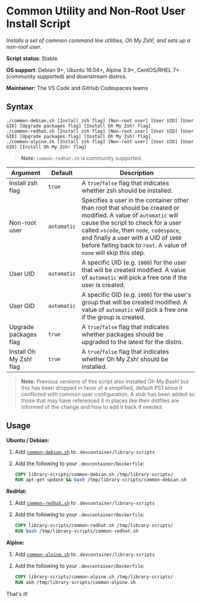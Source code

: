 # Common Utility and Non-Root User Install Script

*Installs a set of common command line utilities, Oh My Zsh!, and sets up a non-root user.*

**Script status**: Stable

**OS support**: Debian 9+, Ubuntu 16.04+, Alpine 3.9+, CentOS/RHEL 7+ (community supported) and downstream distros.

**Maintainer:** The VS Code and GitHub Codespaces teams

## Syntax

```text
./common-debian.sh [Install zsh flag] [Non-root user] [User UID] [User GID] [Upgrade packages flag] [Install Oh My Zsh! flag]
./common-redhat.sh [Install zsh flag] [Non-root user] [User UID] [User GID] [Upgrade packages flag] [Install Oh My Zsh! flag]
./common-alpine.sh [Install zsh flag] [Non-root user] [User UID] [User GID] [Install Oh My Zsh! flag]
```

> **Note:** `common-redhat.sh` is community supported.

|Argument|Default|Description|
|--------|-------|-----------|
|Install zsh flag|`true`| A `true`/`false` flag that indicates whether zsh should be installed. |
|Non-root user|`automatic`| Specifies a user in the container other than root that should be created or modified. A value of `automatic` will cause the script to check for a user called `vscode`, then `node`, `codespace`, and finally a user with a UID of `1000` before falling back to `root`. A value of `none` will skip this step. |
|User UID|`automatic`| A specific UID (e.g. `1000`) for the user that will be created modified. A value of `automatic` will pick a free one if the user is created. |
|User GID|`automatic`| A specific GID (e.g. `1000`) for the user's group that will be created modified. A value of `automatic` will pick a free one if the group is created. |
| Upgrade packages flag | `true` | A `true`/`false` flag that indicates whether packages should be upgraded to the latest for the distro. |
| Install Oh My Zsh! flag | `true` | A `true`/`false` flag that indicates whether Oh My Zsh! should be installed. |

> **Note:** Previous versions of this script also installed Oh My Bash! but this has been dropped in favor of a simplified, default PS1 since it conflicted with common user configuration. A stub has been added so those that may have referenced it in places like their dotfiles are informed of the change and how to add it back if needed.

## Usage

**Ubuntu / Debian:**

1. Add [`common-debian.sh`](../common-debian.sh) to `.devcontainer/library-scripts`

2. Add the following to your `.devcontainer/Dockerfile`:

    ```Dockerfile
    COPY library-scripts/common-debian.sh /tmp/library-scripts/
    RUN apt-get update && bash /tmp/library-scripts/common-debian.sh
    ```

**RedHat:**

1. Add [`common-redhat.sh`](../common-redhat.sh) to `.devcontainer/library-scripts`

2. Add the following to your `.devcontainer/Dockerfile`:

    ```Dockerfile
    COPY library-scripts/common-redhat.sh /tmp/library-scripts/
    RUN bash /tmp/library-scripts/common-redhat.sh

**Alpine:**

1. Add [`common-alpine.sh`](../common-redhat.sh) to `.devcontainer/library-scripts`

2. Add the following to your `.devcontainer/Dockerfile`:

    ```Dockerfile
    COPY library-scripts/common-alpine.sh /tmp/library-scripts/
    RUN ash /tmp/library-scripts/common-alpine.sh

That's it!
